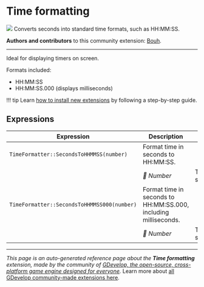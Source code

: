 # Time formatting

<img src="https://resources.gdevelop-app.com/assets/Icons/clock-digital.svg" class="extension-icon"></img>
Converts seconds into standard time formats, such as HH:MM:SS. 

**Authors and contributors** to this community extension: [Bouh](https://gd.games/Bouh).

---

Ideal for displaying timers on screen.

Formats included:

* HH:MM:SS
* HH:MM:SS.000 (displays milliseconds)

!!! tip
    Learn [how to install new extensions](/gdevelop5/extensions/search) by following a step-by-step guide.

## Expressions

| Expression | Description |  |
|-----|-----|-----|
| `TimeFormatter::SecondsToHHMMSS(number)` | Format time in seconds to HH:MM:SS. ||
| | _🔢 Number_ | Time, in seconds |
| `TimeFormatter::SecondsToHHMMSS000(number)` | Format time in seconds to HH:MM:SS.000, including milliseconds. ||
| | _🔢 Number_ | Time, in seconds |


---

*This page is an auto-generated reference page about the **Time formatting** extension, made by the community of [GDevelop, the open-source, cross-platform game engine designed for everyone](https://gdevelop.io/).* Learn more about [all GDevelop community-made extensions here](/gdevelop5/extensions).